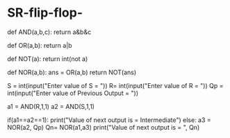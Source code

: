 # SR-flip-flop-

def AND(a,b,c):
    return a&b&c

def OR(a,b):
    return a|b

def NOT(a):
    return int(not a)

def NOR(a,b):
    ans = OR(a,b)
    return NOT(ans)

S = int(input("Enter value of S = "))
R= int(input("Enter value of R = "))
Qp = int(input("Enter value of Previous Output = "))

a1 = AND(R,1,1)
a2 = AND(S,1,1)

if(a1==a2==1):
    print("Value of next output is = Intermediate")
else:
    a3 = NOR(a2, Qp)
    Qn= NOR(a1,a3)
    print("Value of next output is = ", Qn)

